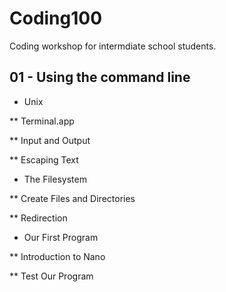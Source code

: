 Coding100
=========

Coding workshop for intermdiate school students. 

## 01 - Using the command line

* Unix

** Terminal.app

** Input and Output

** Escaping Text

* The Filesystem

** Create Files and Directories

** Redirection

* Our First Program

** Introduction to Nano

** Test Our Program

